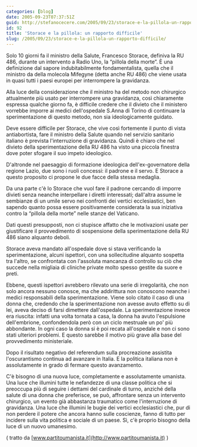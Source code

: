 ```yaml
---
categories: [blog]
date: 2005-09-23T07:37:51Z
guid: http://stefanocecere.com/2005/09/23/storace-e-la-pillola-un-rapporto-difficile/
id: 92
title: 'Storace e la pillola: un rapporto difficile'
slug: /2005/09/23/storace-e-la-pillola-un-rapporto-difficile/
---
```


Solo 10 giorni fa il ministro della Salute, Francesco Storace, definiva la RU 486, durante un intervento a Radio Uno, la &#x201c;pillola della morte&#x201d;. &#xc8; una definizione dal sapore indubitabilmente fondamentalista, quella che il ministro da della molecola Mifegyne (detta anche RU 486) che viene usata in quasi tutti i paesi europei per interrompere la gravidanza.

Alla luce della considerazione che il ministro ha del metodo non chirurgico attualmente pi&#xf9; usato per interrompere una gravidanza, cos&#xec; chiaramente espressa qualche giorno fa, è difficile credere che il divieto che il ministero vorrebbe imporre ai medici dell'ospedale S.Anna di Torino di continuare la sperimentazione di questo metodo, non sia ideologicamente guidato.

Deve essere difficile per Storace, che vive cos&#xec; fortemente il punto di vista antiabortista, fare il ministro della Salute quando nel servizio sanitario italiano è prevista l'interruzione di gravidanza. Quindi è chiaro che nel divieto della sperimentazione della RU 486 ha visto una piccola finestra dove poter sfogare il suo impeto ideologico.

D'altronde nel paesaggio di formazione ideologica dell'ex-governatore della regione Lazio, due sono i ruoli concessi: il padrone e il servo. E Storace a questo proposito ci propone le due facce della stessa medaglia.

Da una parte c'è lo Storace che vuol fare il padrone cercando di imporre divieti senza neanche interpellare i diretti interessati; dall'altra assume le sembianze di un umile servo nei confronti dei vertici ecclesiastici, ben sapendo quanto possa essere positivamente considerata la sua iniziativa contro la &#x201c;pillola della morte&#x201d; nelle stanze del Vaticano.

Dati questi presupposti, non ci stupisce affatto che le motivazioni usate per giustificare il provvedimento di sospensione della sperimentazione della RU 486 siano alquanto deboli.

Storace aveva mandato all'ospedale dove si stava verificando la sperimentazione, alcuni ispettori, con una sollecitudine alquanto sospetta tra l'altro, se confrontata con l'assoluta mancanza di controllo su ciò che succede nella migliaia di cliniche private molto spesso gestite da suore e preti.

Ebbene, questi ispettori avrebbero rilevato una serie di irregolarità, che non solo ancora nessuno conosce, ma che addirittura non conoscono neanche i medici responsabili della sperimentazione. Viene solo citato il caso di una donna che, credendo che la sperimentazione non avesse avuto effetto su di lei, aveva deciso di farsi dimettere dall'ospedale. La sperimentazione invece era riuscita: infatti una volta tornata a casa, la donna ha avuto l'espulsione dell'embrione, confondendola però con un ciclo mestruale un po' pi&#xf9; abbondante. In ogni caso la donna si è poi recata all'ospedale e non ci sono stati ulteriori problemi. E questo sarebbe il motivo pi&#xf9; grave alla base del provvedimento ministeriale.

Dopo il risultato negativo del referendum sulla procreazione assistita l'oscurantismo continua ad avanzare in Italia. E la politica italiana non è assolutamente in grado di fermare questo avanzamento.

C'è bisogno di una nuova luce, completamente e assolutamente umanista. Una luce che illumini tutte le nefandezze di una classe politica che si preoccupa pi&#xf9; di seguire i dettami del cardinale di turno, anzich&#xe9; della salute di una donna che preferisce, se può, affrontare senza un intervento chirurgico, un evento già abbastanza traumatico come l'interruzione di gravidanza. Una luce che illumini le bugie dei vertici ecclesiastici che, pur di non perdere il potere che ancora hanno sulle coscienze, fanno di tutto per incidere sulla vita politica e sociale di un paese. S&#xec;, c'è proprio bisogno della luce di un nuovo umanesimo.

( tratto da [www.partitoumanista.it](http://www.partitoumanista.it) )
